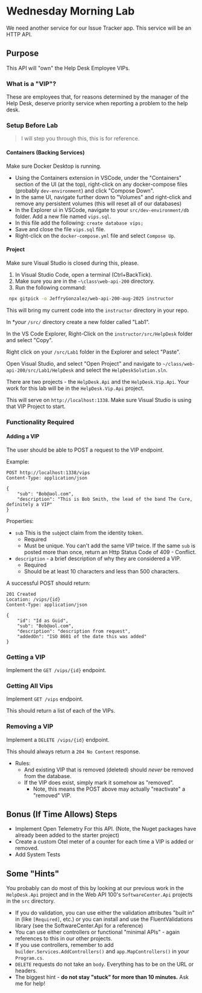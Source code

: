# Wednesday Morning Lab

We need another service for our Issue Tracker app. This service will be an HTTP API.

## Purpose

This API will "own" the Help Desk Employee VIPs.

### What is a "VIP"?

These are employees that, for reasons determined by the manager of the Help Desk, deserve priority service when reporting a problem to the help desk.

### Setup Before Lab

> I will step you through this, this is for reference.

#### Containers (Backing Services)

Make sure Docker Desktop is running.

- Using the Containers extension in VSCode, under the "Containers" section of the UI (at the top), right-click on any docker-compose files (probably `dev-environment`) and click "Compose Down".
- In the same UI, navigate further down to "Volumes" and right-click and remove any persistent volumes (this will reset all of our databases)
- In the Explorer ui in VSCode, navigate to your `src/dev-environment/db` folder. Add a new file named `vips.sql`.
- In this file add the following: `create database vips;`
- Save and close the file `vips.sql` file.
- Right-click on the `docker-compose.yml` file and select `Compose Up`.

#### Project

Make sure Visual Studio is closed during this, please.

1. In Visual Studio Code, open a terminal (Ctrl+BackTick). 
2. Make sure you are in the `~\class\web-api-200` directory.
3. Run the following command:

```bash
 npx gitpick -o JeffryGonzalez/web-api-200-aug-2025 instructor
```

This will bring my current code into the `instructor` directory in your repo.

In **your* `/src/` directory create a new folder called "Lab1".

In the VS Code Explorer, Right-Click on the `instructor/src/HelpDesk` folder and select "Copy".

Right click on your `/src/Lab1` folder in the Explorer and select "Paste".

Open Visual Studio, and select "Open Project" and navigate to `~/class/web-api-200/src/Lab1/HelpDesk` and select the `HelpDeskSolution.sln`.

There are two projects - the `HelpDesk.Api` and the `HelpDesk.Vip.Api`. Your work for this lab will be in the `HelpDesk.Vip.Api` project.

This will serve on `http://localhost:1338`. Make sure Visual Studio is using that VIP Project to start.



### Functionality Required

#### Adding a VIP

The user should be able to POST a request to the VIP endpoint.

Example:

```http
POST http://localhost:1338/vips
Content-Type: application/json

{
    "sub": "Bob@aol.com",
    "description": "This is Bob Smith, the lead of the band The Cure, definitely a VIP"
}
```

Properties:

- `sub` This is the `sub`ject claim from the identity token. 
    - Required
    - Must be unique. You can't add the same VIP twice. If the same `sub` is posted more than once, return an Http Status Code of 409 - Conflict.
- `description` - a brief description of why they are considered a VIP. 
    - Required
    - Should be at least 10 characters and less than 500 characters.

A successful POST should return:

```http
201 Created
Location: /vips/{id}
Content-Type: application/json

{
    "id": "Id as Guid",
    "sub": "Bob@aol.com",
    "description": "description from request",
    "addedOn": "ISO 8601 of the date this was added"
}
```

### Getting a VIP

Implement the `GET /vips/{id}` endpoint.

### Getting All Vips

Implement `GET /vips` endpoint.

This should return a list of each of the VIPs.

### Removing a VIP

Implement a `DELETE /vips/{id}` endpoint.

This should always return a `204 No Content` response.

- Rules:
    - And existing VIP that is removed (deleted) should *never* be removed from the database.
    - If the VIP does exist, simply mark it somehow as "removed". 
        - Note, this means the POST above may actually "reactivate" a "removed" VIP.

## Bonus (If Time Allows) Steps

- Implement Open Telemetry For this API. (Note, the Nuget packages have already been added to the starter project)
- Create a custom Otel meter of a counter for each time a VIP is added or removed.
- Add System Tests

## Some "Hints"

You probably can do most of this by looking at our previous work in the `HelpDesk.Api` project and in the Web API 100's `SoftwareCenter.Api` projects in the `src` directory.

- If you do validation, you can use either the validation attributes "built in" in (like `[Required]`, etc.) or you can install and use the FluentValidations library (see the SoftwareCenter.Api for a reference)
- You can use either controllers or functional "minimal APIs" - again references to this in our other projects.
- If you use controllers, remember to add `builder.Services.AddControllers()` and `app.MapControllers()` in your `Program.cs`.
- `DELETE` requests do not take an `body`. Everything has to be on the URL or headers.
- The biggest hint - **do not stay "stuck" for more than 10 minutes.** Ask me for help!
